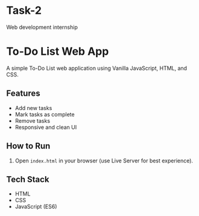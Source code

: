# Task-2
Web development internship 
# To-Do List Web App

A simple To-Do List web application using Vanilla JavaScript, HTML, and CSS.

## Features
- Add new tasks
- Mark tasks as complete
- Remove tasks
- Responsive and clean UI

## How to Run
1. Open `index.html` in your browser (use Live Server for best experience).

## Tech Stack
- HTML
- CSS
- JavaScript (ES6)
